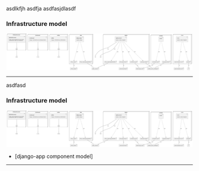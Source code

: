 asdlkfjh
asdfja
asdfasjdlasdf



### Infrastructure model
![Infrastructure main model](.infragenie/infrastructure_main_model.png)

---


asdfasd

### Infrastructure model
![Infrastructure main model](.infragenie/infrastructure_main_model.png)
- [django-app component model]

---
